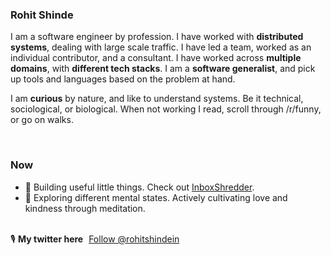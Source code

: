 ### Rohit Shinde

I am a software engineer by profession. I have worked with **distributed systems**, dealing with large scale traffic. I have led a team, worked as an individual contributor, and a consultant. I have worked across **multiple domains**, with **different tech stacks**. I am a **software generalist**, and pick up tools and languages based on the problem at hand.

I am **curious** by nature, and like to understand systems. Be it technical, sociological, or biological. When not working I read, scroll through /r/funny, or go on walks.

<br />

### Now
- 🤩 Building useful little things. Check out [InboxShredder](https://inboxshredder.com).
- 💜 Exploring different mental states. Actively cultivating love and kindness through meditation.

<br />

<div>
🎙️ <strong> My twitter here</strong> <div class="twitter-follow-widget-wrapper" style="display: inline-block; margin-bottom:-5px;margin-left:5px;"><a href="https://twitter.com/rohitshindein?ref_src=twsrc%5Etfw" class="twitter-follow-button" data-show-count="false">Follow @rohitshindein</a></div><script async src="https://platform.twitter.com/widgets.js" charset="utf-8"></script>
</div>

<br />
